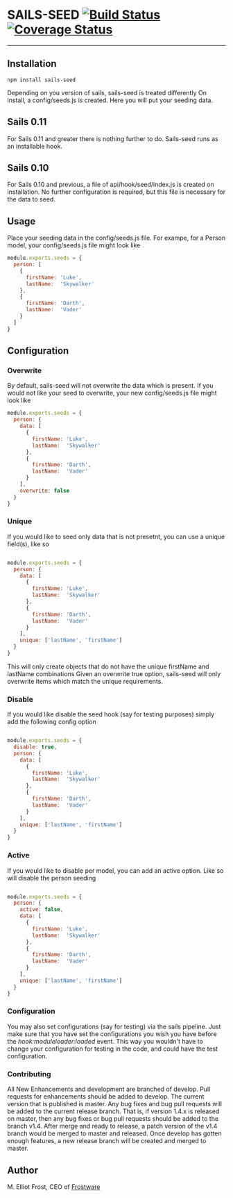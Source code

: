SAILS-SEED [![Build Status](https://travis-ci.org/frostme/sails-seed.svg?branch=master)](https://travis-ci.org/frostme/sails-seed)[![Coverage Status](https://coveralls.io/repos/frostme/sails-seed/badge.svg?branch=master)](https://coveralls.io/r/frostme/sails-seed?branch=master)
==========


* * *

## Installation

```
npm install sails-seed
```
Depending on you version of sails, sails-seed is treated differently
On install, a config/seeds.js is created. Here you will put your seeding data.

## Sails 0.11
For Sails 0.11 and greater there is nothing further to do. Sails-seed runs as an installable hook.

## Sails 0.10
For Sails 0.10 and previous, a file of api/hook/seed/index.js is created on installation.
No further configuration is required, but this file is necessary for the data to seed.

## Usage
Place your seeding data in the config/seeds.js file.
For exampe, for a Person model, your config/seeds.js file might look like

```js
module.exports.seeds = {
  person: [
    {
      firstName: 'Luke',
      lastName:  'Skywalker'
    },
    {
      firstName: 'Darth',
      lastName:  'Vader'
    }
  ]
}
```
## Configuration
### Overwrite
By default, sails-seed will not overwrite the data which is present. If you would not like your
seed to overwrite, your new config/seeds.js file might look like

```js
module.exports.seeds = {
  person: {
    data: [
      {
        firstName: 'Luke',
        lastName:  'Skywalker'
      },
      {
        firstName: 'Darth',
        lastName:  'Vader'
      }
    ],
    overwrite: false
  }
}
```
### Unique
If you would like to seed only data that is not presetnt, you can use a unique field(s), like so

```js

module.exports.seeds = {
  person: {
    data: [
      {
        firstName: 'Luke',
        lastName:  'Skywalker'
      },
      {
        firstName: 'Darth',
        lastName:  'Vader'
      }
    ],
    unique: ['lastName', 'firstName']
  }
}
```
This will only create objects that do not have the unique firstName and lastName combinations
Given an overwrite true option, sails-seed will only overwrite items which match the unique 
requirements.

### Disable

If you would like disable the seed hook (say for testing purposes)  simply add the following config option
```js

module.exports.seeds = {
  disable: true,
  person: {
    data: [
      {
        firstName: 'Luke',
        lastName:  'Skywalker'
      },
      {
        firstName: 'Darth',
        lastName:  'Vader'
      }
    ],
    unique: ['lastName', 'firstName']
  }
}
```


### Active

If you would like to disable per model, you can add an active option. Like so will disable the person seeding
```js

module.exports.seeds = {
  person: {
    active: false,
    data: [
      {
        firstName: 'Luke',
        lastName:  'Skywalker'
      },
      {
        firstName: 'Darth',
        lastName:  'Vader'
      }
    ],
    unique: ['lastName', 'firstName']
  }
}
```

### Configuration

You may also set configurations (say for testing) via the sails pipeline. Just make sure that
you have set the configurations you wish you have before the _hook:moduleloader:loaded_ event.
This way you wouldn't have to change your configuration for testing in the code, and could
have the test configuration.

### Contributing

All New Enhancements and development are branched of develop. Pull requests for enhancements should be added to develop.
The current version that is published is master. Any bug fixes and bug pull requests will be added to the current release
branch. That is, if version 1.4.x is released on master, then any bug fixes or bug pull requests should be added to 
the branch v1.4. After merge and ready to release, a patch version of the v1.4 branch would be merged to master and 
released. Once develop has gotten enough features, a new release branch will be created and merged to master.
## Author

M. Elliot Frost, CEO of [Frostware](http://www.frostwaresolutions.net)
